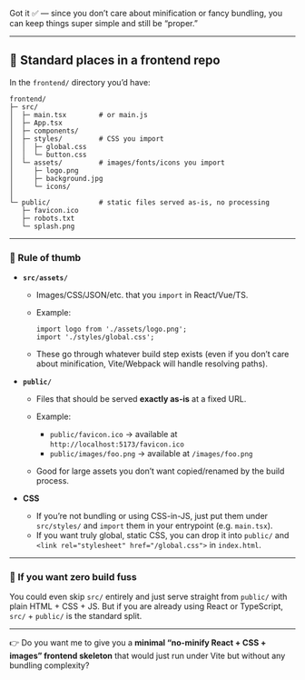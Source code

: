 Got it ✅ — since you don’t care about minification or fancy bundling, you can keep things super simple and still be “proper.”

---

## 🎨 Standard places in a frontend repo

In the `frontend/` directory you’d have:

```
frontend/
├─ src/
│  ├─ main.tsx        # or main.js
│  ├─ App.tsx
│  ├─ components/
│  ├─ styles/         # CSS you import
│  │  ├─ global.css
│  │  └─ button.css
│  └─ assets/         # images/fonts/icons you import
│     ├─ logo.png
│     ├─ background.jpg
│     └─ icons/
│
└─ public/            # static files served as-is, no processing
   ├─ favicon.ico
   ├─ robots.txt
   └─ splash.png
```

---

### 🔑 Rule of thumb

* **`src/assets/`**

  * Images/CSS/JSON/etc. that you `import` in React/Vue/TS.
  * Example:

    ```tsx
    import logo from './assets/logo.png';
    import './styles/global.css';
    ```
  * These go through whatever build step exists (even if you don’t care about minification, Vite/Webpack will handle resolving paths).

* **`public/`**

  * Files that should be served **exactly as-is** at a fixed URL.
  * Example:

    * `public/favicon.ico` → available at `http://localhost:5173/favicon.ico`
    * `public/images/foo.png` → available at `/images/foo.png`
  * Good for large assets you don’t want copied/renamed by the build process.

* **CSS**

  * If you’re not bundling or using CSS-in-JS, just put them under `src/styles/` and `import` them in your entrypoint (e.g. `main.tsx`).
  * If you want truly global, static CSS, you can drop it into `public/` and `<link rel="stylesheet" href="/global.css">` in `index.html`.

---

### 🚦 If you want zero build fuss

You could even skip `src/` entirely and just serve straight from `public/` with plain HTML + CSS + JS. But if you are already using React or TypeScript, `src/` + `public/` is the standard split.

---

👉 Do you want me to give you a **minimal “no-minify React + CSS + images” frontend skeleton** that would just run under Vite but without any bundling complexity?
